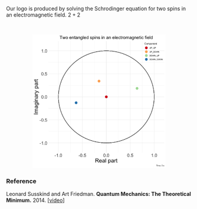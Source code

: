 Our logo is produced by solving the Schrodinger equation for two spins in an electromagnetic field.
$2+2$

<br>
<p align="center">
<img src="spins.gif" alt="" width="360" />
</p>

### Reference
Leonard Susskind and Art Friedman.
<b>Quantum Mechanics: The Theoretical Minimum.</b>
2014.
[<a href="https://theoreticalminimum.com/courses/quantum-mechanics/2012/winter/lecture-4">video</a>]